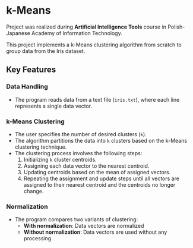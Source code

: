 # k-Means
Project was realized during **Artificial Intelligence Tools** course in Polish-Japanese Academy of Information Technology.

This project implements a k-Means clustering algorithm from scratch to group data from the Iris dataset.

## Key Features

### Data Handling
- The program reads data from a text file (`iris.txt`), where each line represents a single data vector.

### k-Means Clustering
- The user specifies the number of desired clusters (`k`).
- The algorithm partitions the data into `k` clusters based on the k-Means clustering technique.
- The clustering process involves the following steps:
  1. Initializing `k` cluster centroids.
  2. Assigning each data vector to the nearest centroid.
  3. Updating centroids based on the mean of assigned vectors.
  4. Repeating the assignment and update steps until all vectors are assigned to their nearest centroid and the centroids no longer change.

### Normalization
- The program compares two variants of clustering:
  - **With normalization**: Data vectors are normalized
  - **Without normalization**: Data vectors are used without any processing
